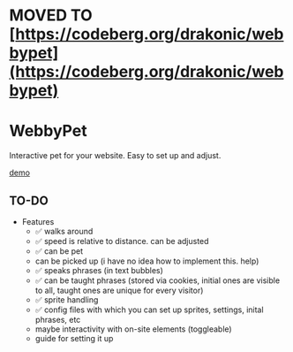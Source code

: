 # MOVED TO [https://codeberg.org/drakonic/webbypet](https://codeberg.org/drakonic/webbypet)

# WebbyPet
Interactive pet for your website. Easy to set up and adjust.<br>

[demo](https://drakonic.neocities.org/webbypet)

## TO-DO
- Features
  - ✅ walks around
  - ✅ speed is relative to distance. can be adjusted
  - ✅ can be pet
  - can be picked up (i have no idea how to implement this. help)
  - ✅ speaks phrases (in text bubbles)
  - ✅ can be taught phrases (stored via cookies, initial ones are visible to all, taught ones are unique for every visitor)
  - ✅ sprite handling
  - ✅ config files with which you can set up sprites, settings, inital phrases, etc
  - maybe interactivity with on-site elements (toggleable)
  - guide for setting it up
